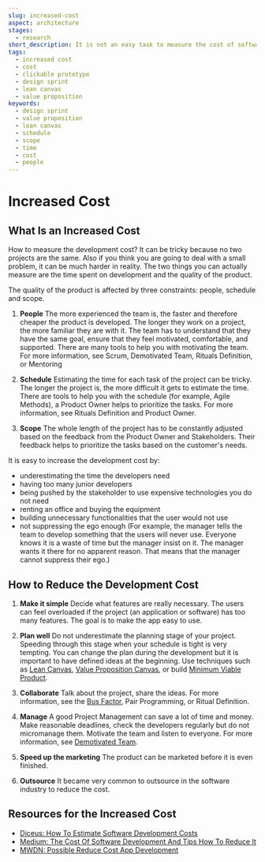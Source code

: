 ```yaml
---
slug: increased-cost
aspect: architecture
stages:
  - research
short_description: It is not an easy task to measure the cost of software development. Two projects are never the same, it can be a small application or a complex system. It is important to try to reduce the possible increase in cost.
tags:
  - increased cost
  - cost
  - clickable prototype
  - design sprint
  - lean canvas
  - value proposition
keywords:
  - design sprint
  - value proposition
  - lean canvas
  - schedule
  - scope
  - time
  - cost
  - people
---
```


# Increased Cost

## What Is an Increased Cost

How to measure the development cost? It can be tricky because no two projects are the same. Also if you think you are going to deal with a small problem, it can be much harder in reality. The two things you can actually measure are the time spent on development and the quality of the product.

The quality of the product is affected by three constraints: people, schedule and scope.

1. **People**
   The more experienced the team is, the faster and therefore cheaper the product is developed. The longer they work on a project, the more familiar they are with it. The team has to understand that they have the same goal, ensure that they feel motivated, comfortable, and supported. There are many tools to help you with motivating the team.
   For more information, see Scrum, Demotivated Team, Rituals Definition, or Mentoring

2. **Schedule**
   Estimating the time for each task of the project can be tricky. The longer the project is, the more difficult it gets to estimate the time. There are tools to help you with the schedule (for example, Agile Methods), a Product Owner helps to prioritize the tasks. For more information, see Rituals Definition and Product Owner.

3. **Scope**
   The whole length of the project has to be constantly adjusted based on the feedback from the Product Owner and Stakeholders. Their feedback helps to prioritize the tasks based on the customer's needs.

It is easy to increase the development cost by:

- underestimating the time the developers need
- having too many junior developers
- being pushed by the stakeholder to use expensive technologies you do not need
- renting an office and buying the equipment
- building unnecessary functionalities that the user would not use
- not suppressing the ego enough (For example, the manager tells the team to develop something that the users will never use. Everyone knows it is a waste of time but the manager insist on it. The manager wants it there for no apparent reason. That means that the manager cannot suppress their ego.)

## How to Reduce the Development Cost

1. **Make it simple**
   Decide what features are really necessary. The users can feel overloaded if the project (an application or software) has too many features. The goal is to make the app easy to use.

2. **Plan well**
   Do not underestimate the planning stage of your project. Speeding through this stage when your schedule is tight is very tempting. You can change the plan during the development but it is important to have defined ideas at the beginning.
   Use techniques such as [Lean Canvas](/practices/lean-canvas), [Value Proposition Canvas](/practices/value-proposition), or build [Minimum Viable Product](/practices/minimum-viable-product).

3. **Collaborate**
   Talk about the project, share the ideas.
   For more information, see the [Bus Factor](/practices/bus-factor), Pair Programming, or Ritual Definition.

4. **Manage**
   A good Project Management can save a lot of time and money. Make reasonable deadlines, check the developers regularly but do not micromanage them. Motivate the team and listen to everyone.
   For more information, see [Demotivated Team](/issues/demotivated-team).

5. **Speed up the marketing**
   The product can be marketed before it is even finished.

6. **Outsource**
   It became very common to outsource in the software industry to reduce the cost.

## Resources for the Increased Cost

- [Diceus: How To Estimate Software Development Costs](https://diceus.com/how-to-estimate-software-development-costs/)
- [Medium: The Cost Of Software Development And Tips How To Reduce It](https://medium.com/grand-parade/the-cost-of-software-development-and-tips-how-to-reduce-it-60ba44e85948)
- [MWDN: Possible Reduce Cost App Development](https://mwdn.com/possible-reduce-cost-app-development/)
